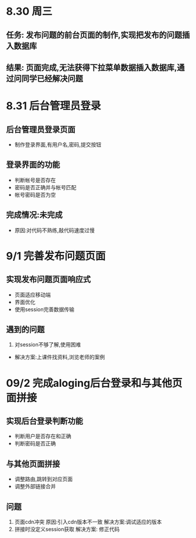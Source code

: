 # 8.30 周三
## 任务: 发布问题的前台页面的制作,实现把发布的问题插入数据库
## 结果: 页面完成,无法获得下拉菜单数据插入数据库,通过问同学已经解决问题



# 8.31 后台管理员登录
## 后台管理员登录页面

  * 制作登录界面,有用户名,密码,提交按钮
## 登录界面的功能
  * 判断帐号是否存在
  * 密码是否正确并与帐号匹配
  * 帐号密码是否为空

## 完成情况:未完成
  * 原因:对代码不熟练,敲代码速度过慢





# 9/1 完善发布问题页面
## 实现发布问题页面响应式
  * 页面适应移动端
  * 界面优化
  * 使用session完善数据传输


## 遇到的问题
  1. 对session不够了解,使用困难
  * 解决方案:上课件找资料,浏览老师的案例




# 09/2 完成aloging后台登录和与其他页面拼接
## 实现后台登录判断功能
  * 判断用户是否存在和正确
  * 判断密码是否正确

## 与其他页面拼接
  *  调整路由,跳转到对应页面
  * 调整外部链接合并


##  问题
  1. 页面cdn冲突
    原因:引入cdn版本不一致
    解决方案:调试适应的版本
  2. 拼接时没定义session获取
    解决方案: 修正代码
